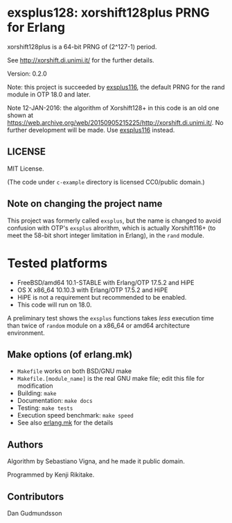 # exsplus128: xorshift128plus PRNG for Erlang

xorshift128plus is a 64-bit PRNG of (2^127-1) period.

See <http://xorshift.di.unimi.it/> for the further details.

Version: 0.2.0

Note: this project is succeeded by [exsplus116](https://github.com/jj1bdx/exsplus116/), the default PRNG for the rand module in OTP 18.0 and later.

Note 12-JAN-2016: the algorithm of Xorshift128+ in this code is an old one
shown at
<https://web.archive.org/web/20150905215225/http://xorshift.di.unimi.it/>. 
No further development will be made. Use [exsplus116](https://github.com/jj1bdx/exsplus116/) instead.

## LICENSE

MIT License.

(The code under `c-example` directory is licensed CC0/public domain.)

## Note on changing the project name

This project was formerly called `exsplus`, but the name is changed to
avoid confusion with OTP's `exsplus` alrorithm, which is actually Xorshift116+
(to meet the 58-bit short integer limitation in Erlang), in the `rand` module.

# Tested platforms

* FreeBSD/amd64 10.1-STABLE with Erlang/OTP 17.5.2 and HiPE
* OS X x86\_64 10.10.3 with Erlang/OTP 17.5.2 and HiPE
* HiPE is not a requirement but recommended to be enabled.
* This code will run on 18.0.

A preliminary test shows the `exsplus` functions takes *less* execution time
than twice of `random` module on a x86\_64 or amd64 architecture environment.

## Make options (of erlang.mk)

* `Makefile` works on both BSD/GNU make
* `Makefile.[module_name]` is the real GNU make file; edit this file for modification
* Building: `make`
* Documentation: `make docs`
* Testing: `make tests`
* Execution speed benchmark: `make speed`
* See also [erlang.mk](https://github.com/extend/erlang.mk) for the details

## Authors

Algorithm by Sebastiano Vigna, and he made it public domain.

Programmed by Kenji Rikitake.

## Contributors

Dan Gudmundsson

